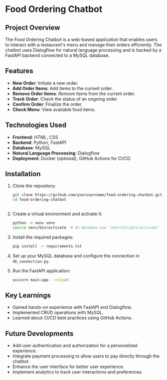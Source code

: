 # Food Ordering Chatbot

## Project Overview
The Food Ordering Chatbot is a web-based application that enables users to interact with a restaurant's menu and manage their orders efficiently. The chatbot uses Dialogflow for natural language processing and is backed by a FastAPI backend connected to a MySQL database.

## Features
- **New Order**: Initiate a new order.
- **Add Order Items**: Add items to the current order.
- **Remove Order Items**: Remove items from the current order.
- **Track Order**: Check the status of an ongoing order.
- **Confirm Order**: Finalize the order.
- **Check Menu**: View available food items.

## Technologies Used
- **Frontend**: HTML, CSS
- **Backend**: Python, FastAPI
- **Database**: MySQL
- **Natural Language Processing**: Dialogflow
- **Deployment**: Docker (optional), GitHub Actions for CI/CD

## Installation
1. Clone the repository:
   ```bash
   git clone https://github.com/yourusername/food-ordering-chatbot.git
   cd food-ordering-chatbot
  

2. Create a virtual environment and activate it:
   ```bash
   python -m venv venv
   source venv/bin/activate  # On Windows use `venv\Scripts\activate`
   ```

3. Install the required packages:
   ```bash
   pip install -r requirements.txt
   ```

4. Set up your MySQL database and configure the connection in `db_connection.py`.

5. Run the FastAPI application:
   ```bash
   uvicorn main:app --reload
   ```

## Key Learnings
- Gained hands-on experience with FastAPI and Dialogflow.
- Implemented CRUD operations with MySQL.
- Learned about CI/CD best practices using GitHub Actions.

## Future Developments
- Add user authentication and authorization for a personalized experience.
- Integrate payment processing to allow users to pay directly through the chatbot.
- Enhance the user interface for better user experience.
- Implement analytics to track user interactions and preferences.
